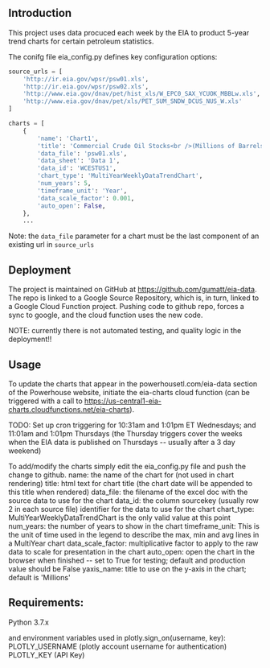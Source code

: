 ## Introduction

This project uses data procuced each week by the EIA to product 5-year trend charts for certain petroleum statistics.  

The conifg file eia_config.py defines key configuration options:

```python
source_urls = [
    'http://ir.eia.gov/wpsr/psw01.xls',
    'http://ir.eia.gov/wpsr/psw02.xls',
    'http://www.eia.gov/dnav/pet/hist_xls/W_EPC0_SAX_YCUOK_MBBLw.xls',
    'http://www.eia.gov/dnav/pet/xls/PET_SUM_SNDW_DCUS_NUS_W.xls'
]

charts = [
    {
        'name': 'Chart1',
        'title': 'Commercial Crude Oil Stocks<br />(Millions of Barrels)<br />Week Ending ',
        'data_file': 'psw01.xls',
        'data_sheet': 'Data 1',
        'data_id': 'WCESTUS1',
        'chart_type': 'MultiYearWeeklyDataTrendChart',
        'num_years': 5,
        'timeframe_unit': 'Year',
        'data_scale_factor': 0.001,
        'auto_open': False,
    },
    ...
```
Note: the ```data_file``` parameter for a chart must be the last component of an existing url in ```source_urls``` 

## Deployment

The project is maintained on GitHub at https://github.com/gumatt/eia-data.  The repo is linked to a Google Source Repository, which is, in turn, linked to a Google Cloud Function project.  Pushing code to github repo, forces a sync to google, and the cloud function uses the new code. 

NOTE:  currently there is not automated testing, and quality logic in the deployment!!

## Usage

To update the charts that appear in the powerhousetl.com/eia-data section of the Powerhouse website, initiate the eia-charts cloud function (can be triggered with a call to https://us-central1-eia-charts.cloudfunctions.net/eia-charts).  

TODO:  Set up cron triggering for 10:31am and 1:01pm ET Wednesdays; and 11:01am and 1:01pm Thursdays (the Thursday triggers cover the weeks when the EIA data is published on Thursdays -- usually after a 3 day weekend)

To add/modify the charts simply edit the eia_config.py file and push the change to github.
name:                the name of the chart for (not used in chart rendering)
title:               html text for chart title (the chart date will be appended to this title when rendered)
data_file:           the filename of the excel doc with the source data to use for the chart
data_id:             the column sourcekey (usually row 2 in each source file) identifier for the data to use for the chart
chart_type:          MultiYearWeeklyDataTrendChart is the only valid value at this point
num_years:           the number of years to show in the chart
timeframe_unit:      This is the unit of time used in the legend to describe the max, min and avg lines in a MultiYear chart
data_scale_factor:   multiplicative factor to apply to the raw data to scale for presentation in the chart
auto_open:           open the chart in the browser when finished -- set to True for testing; default and production value should be False
yaxis_name:          title to use on the y-axis in the chart; default is 'Millions'

## Requirements: 

Python 3.7.x

and environment variables used in plotly.sign_on(username, key):
PLOTLY_USERNAME (plotly account username for authentication)
PLOTLY_KEY (API Key)

